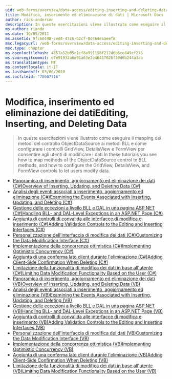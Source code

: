 ```yaml
---
uid: web-forms/overview/data-access/editing-inserting-and-deleting-data/index
title: Modifica, inserimento ed eliminazione di dati | Microsoft Docs
author: rick-anderson
description: In queste esercitazioni viene illustrato come eseguire il mapping dei metodi del controllo ObjectDataSource ai metodi BLL e come configurare GridView, DetailsView e FormView Co...
ms.author: riande
ms.date: 10/05/2011
ms.assetid: 9fc60498-ced4-47c6-b2cf-8d464e6aeef8
msc.legacyurl: /web-forms/overview/data-access/editing-inserting-and-deleting-data
msc.type: chapter
ms.openlocfilehash: 4657a52b05c1cf8a991158f212d6b6ce849ef276
ms.sourcegitcommit: e7e91932a6e91a63e2e46417626f39d6b244a3ab
ms.translationtype: MT
ms.contentlocale: it-IT
ms.lasthandoff: 03/06/2020
ms.locfileid: "78607716"
---
```

# <a name="editing-inserting-and-deleting-data"></a><span data-ttu-id="a091a-103">Modifica, inserimento ed eliminazione dei dati</span><span class="sxs-lookup"><span data-stu-id="a091a-103">Editing, Inserting, and Deleting Data</span></span>

> <span data-ttu-id="a091a-104">In queste esercitazioni viene illustrato come eseguire il mapping dei metodi del controllo ObjectDataSource ai metodi BLL e come configurare i controlli GridView, DetailsView e FormView per consentire agli utenti di modificare i dati.</span><span class="sxs-lookup"><span data-stu-id="a091a-104">In these tutorials you see how to map methods of the ObjectDataSource control to BLL methods, and how to configure the GridView, DetailsView, and FormView controls to let users modify data.</span></span>

- [<span data-ttu-id="a091a-105">Panoramica di inserimento, aggiornamento ed eliminazione dei dati (C#)</span><span class="sxs-lookup"><span data-stu-id="a091a-105">Overview of Inserting, Updating, and Deleting Data (C#)</span></span>](an-overview-of-inserting-updating-and-deleting-data-cs.md)
- [<span data-ttu-id="a091a-106">Analisi degli eventi associati a inserimento, aggiornamento ed eliminazione (C#)</span><span class="sxs-lookup"><span data-stu-id="a091a-106">Examining the Events Associated with Inserting, Updating, and Deleting (C#)</span></span>](examining-the-events-associated-with-inserting-updating-and-deleting-cs.md)
- [<span data-ttu-id="a091a-107">Gestione delle eccezioni a livello BLL e DAL in una pagina ASP.NET (C#)</span><span class="sxs-lookup"><span data-stu-id="a091a-107">Handling BLL- and DAL-Level Exceptions in an ASP.NET Page (C#)</span></span>](handling-bll-and-dal-level-exceptions-in-an-asp-net-page-cs.md)
- [<span data-ttu-id="a091a-108">Aggiunta di controlli di convalida alle interfacce di modifica e inserimento (C#)</span><span class="sxs-lookup"><span data-stu-id="a091a-108">Adding Validation Controls to the Editing and Inserting Interfaces (C#)</span></span>](adding-validation-controls-to-the-editing-and-inserting-interfaces-cs.md)
- [<span data-ttu-id="a091a-109">Personalizzazione dell'interfaccia di modifica dei dati (C#)</span><span class="sxs-lookup"><span data-stu-id="a091a-109">Customizing the Data Modification Interface (C#)</span></span>](customizing-the-data-modification-interface-cs.md)
- [<span data-ttu-id="a091a-110">Implementazione della concorrenza ottimistica (C#)</span><span class="sxs-lookup"><span data-stu-id="a091a-110">Implementing Optimistic Concurrency (C#)</span></span>](implementing-optimistic-concurrency-cs.md)
- [<span data-ttu-id="a091a-111">Aggiunta di una conferma lato client durante l'eliminazione (C#)</span><span class="sxs-lookup"><span data-stu-id="a091a-111">Adding Client-Side Confirmation When Deleting (C#)</span></span>](adding-client-side-confirmation-when-deleting-cs.md)
- [<span data-ttu-id="a091a-112">Limitazione della funzionalità di modifica dei dati in base all'utente (C#)</span><span class="sxs-lookup"><span data-stu-id="a091a-112">Limiting Data Modification Functionality Based on the User (C#)</span></span>](limiting-data-modification-functionality-based-on-the-user-cs.md)
- [<span data-ttu-id="a091a-113">Panoramica di inserimento, aggiornamento ed eliminazione dei dati (VB)</span><span class="sxs-lookup"><span data-stu-id="a091a-113">Overview of Inserting, Updating, and Deleting Data (VB)</span></span>](an-overview-of-inserting-updating-and-deleting-data-vb.md)
- [<span data-ttu-id="a091a-114">Analisi degli eventi associati a inserimento, aggiornamento ed eliminazione (VB)</span><span class="sxs-lookup"><span data-stu-id="a091a-114">Examining the Events Associated with Inserting, Updating, and Deleting (VB)</span></span>](examining-the-events-associated-with-inserting-updating-and-deleting-vb.md)
- [<span data-ttu-id="a091a-115">Gestione delle eccezioni a livello BLL e DAL in una pagina ASP.NET (VB)</span><span class="sxs-lookup"><span data-stu-id="a091a-115">Handling BLL- and DAL-Level Exceptions in an ASP.NET Page (VB)</span></span>](handling-bll-and-dal-level-exceptions-in-an-asp-net-page-vb.md)
- [<span data-ttu-id="a091a-116">Aggiunta di controlli di convalida alle interfacce di modifica e inserimento (VB)</span><span class="sxs-lookup"><span data-stu-id="a091a-116">Adding Validation Controls to the Editing and Inserting Interfaces (VB)</span></span>](adding-validation-controls-to-the-editing-and-inserting-interfaces-vb.md)
- [<span data-ttu-id="a091a-117">Personalizzazione dell'interfaccia di modifica dei dati (VB)</span><span class="sxs-lookup"><span data-stu-id="a091a-117">Customizing the Data Modification Interface (VB)</span></span>](customizing-the-data-modification-interface-vb.md)
- [<span data-ttu-id="a091a-118">Implementazione della concorrenza ottimistica (VB)</span><span class="sxs-lookup"><span data-stu-id="a091a-118">Implementing Optimistic Concurrency (VB)</span></span>](implementing-optimistic-concurrency-vb.md)
- [<span data-ttu-id="a091a-119">Aggiunta di una conferma lato client durante l'eliminazione (VB)</span><span class="sxs-lookup"><span data-stu-id="a091a-119">Adding Client-Side Confirmation When Deleting (VB)</span></span>](adding-client-side-confirmation-when-deleting-vb.md)
- [<span data-ttu-id="a091a-120">Limitazione della funzionalità di modifica dei dati in base all'utente (VB)</span><span class="sxs-lookup"><span data-stu-id="a091a-120">Limiting Data Modification Functionality Based on the User (VB)</span></span>](limiting-data-modification-functionality-based-on-the-user-vb.md)
